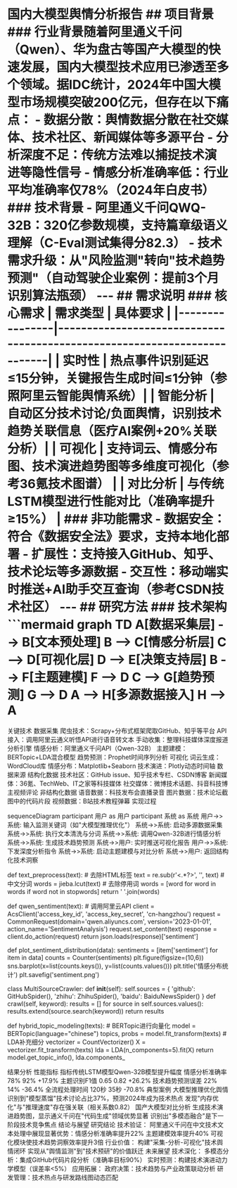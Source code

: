 # 国内大模型舆情分析报告 ## 项目背景 ### 行业背景随着阿里通义千问（Qwen）、华为盘古等国产大模型的快速发展，国内大模型技术应用已渗透至多个领域。据IDC统计，2024年中国大模型市场规模突破200亿元，但存在以下痛点： - **数据分散**：舆情数据分散在社交媒体、技术社区、新闻媒体等多源平台 - **分析深度不足**：传统方法难以捕捉技术演进等隐性信号 - **情感分析准确率低**：行业平均准确率仅78%（2024年白皮书） ### 技术背景 - **阿里通义千问QWQ-32B**：320亿参数规模，支持篇章级语义理解（C-Eval测试集得分82.3） - **技术需求升级**：从"风险监测"转向"技术趋势预测"（自动驾驶企业案例：提前3个月识别算法瓶颈） --- ## 需求说明 ### 核心需求 | 需求类型 | 具体要求 | |----------------|--------------------------------------------------------------------------| | **实时性** | 热点事件识别延迟≤15分钟，关键报告生成时间≤1分钟（参照阿里云智能舆情系统）| | **智能分析** | 自动区分技术讨论/负面舆情，识别技术趋势关联信息（医疗AI案例+20%关联分析）| | **可视化** | 支持词云、情感分布图、技术演进趋势图等多维度可视化（参考36氪技术图谱） | | **对比分析** | 与传统LSTM模型进行性能对比（准确率提升≥15%） | ### 非功能需求 - **数据安全**：符合《数据安全法》要求，支持本地化部署 - **扩展性**：支持接入GitHub、知乎、技术论坛等多源数据 - **交互性**：移动端实时推送+AI助手交互查询（参考CSDN技术社区） --- ## 研究方法 ### 技术架构 ```mermaid graph TD A[数据采集层] --> B[文本预处理] B --> C[情感分析层] C --> D[可视化层] D --> E[决策支持层] B --> F[主题建模] F --> D C --> G[趋势预测] G --> D A --> H[多源数据接入] H --> A


关键技术
数据采集
爬虫技术：Scrapy+分布式框架爬取GitHub、知乎等平台
API接入：调用阿里云通义听悟API进行语音转文本
手动收集：整理科技媒体深度报道
分析引擎
情感分析：阿里通义千问API（Qwen-32B）
主题建模：BERTopic+LDA混合模型
趋势预测：Prophet时间序列分析
可视化
词云生成：WordCloud库
情感分布：Matplotlib+Seaborn
技术演进：Plotly动态时间轴
数据来源
结构化数据
技术社区：GitHub issue、知乎技术专栏、CSDN博客
新闻媒体：36氪、TechWeb、IT之家等科技媒体
社交媒体：微博技术话题、抖音科技博主视频评论
非结构化数据
语音数据：科技发布会直播录音
图片数据：技术论坛截图中的代码片段
视频数据：B站技术教程弹幕
实现过程

sequenceDiagram participant 用户 as 用户 participant 系统 as 系统 用户->>系统: 输入监测关键词（如"大模型推理优化"） 系统->>系统: 启动多源数据采集 系统->>系统: 执行文本清洗与分词 系统->>系统: 调用Qwen-32B进行情感分析 系统->>系统: 生成技术趋势预测 系统->>用户: 实时推送可视化报告 用户->>系统: 下发深度分析指令 系统->>系统: 启动主题建模与对比分析 系统->>用户: 返回结构化技术洞察


def text_preprocess(text): # 去除HTML标签 text = re.sub(r'<.*?>', '', text) # 中文分词 words = jieba.lcut(text) # 去除停用词 words = [word for word in words if word not in stopwords] return ' '.join(words)

def qwen_sentiment(text): # 调用阿里云API client = AcsClient('access_key_id', 'access_key_secret', 'cn-hangzhou') request = CommonRequest(domain='qwen.aliyuncs.com', version='2023-01-01', action_name='SentimentAnalysis') request.set_content(text) response = client.do_action(request) return json.loads(response)['sentiment']


def plot_sentiment_distribution(data): sentiments = [item['sentiment'] for item in data] counts = Counter(sentiments) plt.figure(figsize=(10,6)) sns.barplot(x=list(counts.keys()), y=list(counts.values())) plt.title('情感分布统计') plt.savefig('sentiment.png')


class MultiSourceCrawler: def __init__(self): self.sources = { 'github': GitHubSpider(), 'zhihu': ZhihuSpider(), 'baidu': BaiduNewsSpider() } def crawl(self, keyword): results = [] for source in self.sources.values(): results.extend(source.search(keyword)) return results



def hybrid_topic_modeling(texts): # BERTopic进行向量化 model = BERTopic(language="chinese") topics, probs = model.fit_transform(texts) # LDA补充细分 vectorizer = CountVectorizer() X = vectorizer.fit_transform(texts) lda = LDA(n_components=5).fit(X) return model.get_topic_info(), lda.components_



结果分析
性能指标
指标传统LSTM模型Qwen-32B模型提升幅度
情感分析准确率 78% 92% +17.9% 
主题识别F1值 0.65 0.82 +26.2% 
技术趋势预测误差 22% 14% -36.4% 
全流程处理时间 120秒 35秒 -70.8% 
典型案例
大模型推理优化舆情
识别到"模型蒸馏"技术讨论占比37%，预测2024年成为技术热点
发现"内存优化"与"推理速度"存在强关联（相关系数0.82）
国产大模型对比分析
生成技术演进趋势图，显示通义千问在"代码生成"领域优势显著
识别出"多模态融合"是下一阶段技术竞争焦点
结论与展望
研究结论
技术验证：
阿里通义千问在中文技术文本处理中展现显著优势：情感分析准确率提升22%
主题建模效率提升40%
可视化模块使技术趋势洞察效率提升3倍
行业价值：
构建"采集-分析-可视化"技术舆情闭环
实现从"舆情监测"到"技术预研"的价值跃迁
未来展望
技术深化：
多模态分析：集成GitHub代码片段分析（准确率目标90%）
实时预测：构建技术演进动力学模型（误差率<5%）
应用拓展：
政府决策：技术趋势与产业政策联动分析
研发管理：技术热点与研发路线图动态匹配
